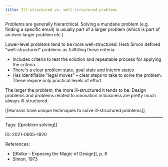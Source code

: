 ```yaml
---
title: Ill-structured vs. well-structured problems
---
```


Problems are generally hierarchical. Solving a mundane problem (e.g. finding a specific email) is usually part of a larger problem (which is part of an even larger problem etc.)

Lower-level problems tend to be more well-structured. Herb Simon defined "well-structured" problems as fullfilling these criteria:
- Includes criteria to test the solution and repeatable process for applying the criteria.
- There's a clear problem state, goal state and interim states
- Has identifiable "legal moves" – clear steps to take to solve the problem. These require only practical levels of effort.

The larger the problem, the more ill-structured it tends to be.
Design problems and problems related to innovation in business are pretty much always ill-structured.

[[Humans have unique techniques to solve ill-structured problems]]

---

Tags: [[problem solving]]

ID: 2021-0605-1920

References:
- [[Kolko – Exposing the Magic of Design]], p. 6
- Simon, 1973
